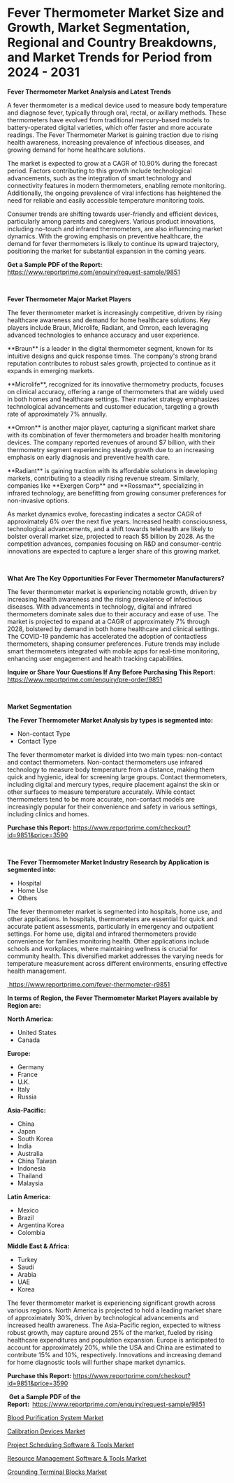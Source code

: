 <p><h1>Fever Thermometer Market Size and Growth, Market Segmentation, Regional and Country Breakdowns, and Market Trends for Period from 2024 -  2031</h1></p><p><strong>Fever Thermometer Market Analysis and Latest Trends</strong></p>
<p><p>A fever thermometer is a medical device used to measure body temperature and diagnose fever, typically through oral, rectal, or axillary methods. These thermometers have evolved from traditional mercury-based models to battery-operated digital varieties, which offer faster and more accurate readings. The Fever Thermometer Market is gaining traction due to rising health awareness, increasing prevalence of infectious diseases, and growing demand for home healthcare solutions. </p><p>The market is expected to grow at a CAGR of 10.90% during the forecast period. Factors contributing to this growth include technological advancements, such as the integration of smart technology and connectivity features in modern thermometers, enabling remote monitoring. Additionally, the ongoing prevalence of viral infections has heightened the need for reliable and easily accessible temperature monitoring tools. </p><p>Consumer trends are shifting towards user-friendly and efficient devices, particularly among parents and caregivers. Various product innovations, including no-touch and infrared thermometers, are also influencing market dynamics. With the growing emphasis on preventive healthcare, the demand for fever thermometers is likely to continue its upward trajectory, positioning the market for substantial expansion in the coming years.</p></p>
<p><strong>Get a Sample PDF of the Report:&nbsp;</strong> <a href="https://www.reportprime.com/enquiry/request-sample/9851?utm_campaign=1789&utm_medium=2&utm_source=Github&utm_content=ia&utm_term=28112024&utm_id=fever-thermometer">https://www.reportprime.com/enquiry/request-sample/9851</a></p>
<p>&nbsp;</p>
<p><strong>Fever Thermometer Major Market Players</strong></p>
<p><p>The fever thermometer market is increasingly competitive, driven by rising healthcare awareness and demand for home healthcare solutions. Key players include Braun, Microlife, Radiant, and Omron, each leveraging advanced technologies to enhance accuracy and user experience.</p><p>**Braun** is a leader in the digital thermometer segment, known for its intuitive designs and quick response times. The company's strong brand reputation contributes to robust sales growth, projected to continue as it expands in emerging markets.</p><p>**Microlife**, recognized for its innovative thermometry products, focuses on clinical accuracy, offering a range of thermometers that are widely used in both homes and healthcare settings. Their market strategy emphasizes technological advancements and customer education, targeting a growth rate of approximately 7% annually.</p><p>**Omron** is another major player, capturing a significant market share with its combination of fever thermometers and broader health monitoring devices. The company reported revenues of around $7 billion, with their thermometry segment experiencing steady growth due to an increasing emphasis on early diagnosis and preventive health care.</p><p>**Radiant** is gaining traction with its affordable solutions in developing markets, contributing to a steadily rising revenue stream. Similarly, companies like **Exergen Corp** and **Rossmax**, specializing in infrared technology, are benefitting from growing consumer preferences for non-invasive options.</p><p>As market dynamics evolve, forecasting indicates a sector CAGR of approximately 6% over the next five years. Increased health consciousness, technological advancements, and a shift towards telehealth are likely to bolster overall market size, projected to reach $5 billion by 2028. As the competition advances, companies focusing on R&D and consumer-centric innovations are expected to capture a larger share of this growing market.</p></p>
<p>&nbsp;</p>
<p><strong>What Are The Key Opportunities For Fever Thermometer Manufacturers?</strong></p>
<p><p>The fever thermometer market is experiencing notable growth, driven by increasing health awareness and the rising prevalence of infectious diseases. With advancements in technology, digital and infrared thermometers dominate sales due to their accuracy and ease of use. The market is projected to expand at a CAGR of approximately 7% through 2028, bolstered by demand in both home healthcare and clinical settings. The COVID-19 pandemic has accelerated the adoption of contactless thermometers, shaping consumer preferences. Future trends may include smart thermometers integrated with mobile apps for real-time monitoring, enhancing user engagement and health tracking capabilities.</p></p>
<p><strong>Inquire or Share Your Questions If Any Before Purchasing This Report:</strong> <a href="https://www.reportprime.com/enquiry/pre-order/9851?utm_campaign=1789&utm_medium=2&utm_source=Github&utm_content=ia&utm_term=28112024&utm_id=fever-thermometer">https://www.reportprime.com/enquiry/pre-order/9851</a></p>
<p>&nbsp;</p>
<p><strong>Market Segmentation</strong></p>
<p><strong>The Fever Thermometer Market Analysis by types is segmented into:</strong></p>
<p><ul><li>Non-contact Type</li><li>Contact Type</li></ul></p>
<p><p>The fever thermometer market is divided into two main types: non-contact and contact thermometers. Non-contact thermometers use infrared technology to measure body temperature from a distance, making them quick and hygienic, ideal for screening large groups. Contact thermometers, including digital and mercury types, require placement against the skin or other surfaces to measure temperature accurately. While contact thermometers tend to be more accurate, non-contact models are increasingly popular for their convenience and safety in various settings, including clinics and homes.</p></p>
<p><strong>Purchase this Report:&nbsp;</strong><a href="https://www.reportprime.com/checkout?id=9851&price=3590&utm_campaign=1789&utm_medium=2&utm_source=Github&utm_content=ia&utm_term=28112024&utm_id=fever-thermometer">https://www.reportprime.com/checkout?id=9851&price=3590</a></p>
<p>&nbsp;</p>
<p><strong>The Fever Thermometer Market Industry Research by Application is segmented into:</strong></p>
<p><ul><li>Hospital</li><li>Home Use</li><li>Others</li></ul></p>
<p><p>The fever thermometer market is segmented into hospitals, home use, and other applications. In hospitals, thermometers are essential for quick and accurate patient assessments, particularly in emergency and outpatient settings. For home use, digital and infrared thermometers provide convenience for families monitoring health. Other applications include schools and workplaces, where maintaining wellness is crucial for community health. This diversified market addresses the varying needs for temperature measurement across different environments, ensuring effective health management.</p></p>
<p><a href="https://www.reportprime.com/fever-thermometer-r9851?utm_campaign=1789&utm_medium=2&utm_source=Github&utm_content=ia&utm_term=28112024&utm_id=fever-thermometer">&nbsp;https://www.reportprime.com/fever-thermometer-r9851</a></p>
<p><strong>In terms of Region, the Fever Thermometer Market Players available by Region are:</strong></p>
<p>
    <p> <strong> North America: </strong>
        <ul>
            <li>United States</li>
            <li>Canada</li>
        </ul>
        </p> 
    <p> <strong> Europe: </strong>
        <ul>
            <li>Germany</li>
            <li>France</li>
            <li>U.K.</li>
            <li>Italy</li>
            <li>Russia</li>
        </ul>
        </p> 
    <p> <strong> Asia-Pacific: </strong>
        <ul>
            <li>China</li>
            <li>Japan</li>
            <li>South Korea</li>
            <li>India</li>
            <li>Australia</li>
            <li>China Taiwan</li>
            <li>Indonesia</li>
            <li>Thailand</li>
            <li>Malaysia</li>
        </ul>
        </p> 
    <p> <strong> Latin America: </strong>
        <ul>
            <li>Mexico</li>
            <li>Brazil</li>
            <li>Argentina Korea</li>
            <li>Colombia</li>
        </ul>
        </p> 
    <p> <strong> Middle East & Africa: </strong>
        <ul>
            <li>Turkey</li>
            <li>Saudi</li>
            <li>Arabia</li>
            <li>UAE</li>
            <li>Korea</li>
        </ul>
    </p>
    </p>
<p><p>The fever thermometer market is experiencing significant growth across various regions. North America is projected to hold a leading market share of approximately 30%, driven by technological advancements and increased health awareness. The Asia-Pacific region, expected to witness robust growth, may capture around 25% of the market, fueled by rising healthcare expenditures and population expansion. Europe is anticipated to account for approximately 20%, while the USA and China are estimated to contribute 15% and 10%, respectively. Innovations and increasing demand for home diagnostic tools will further shape market dynamics.</p></p>
<p><strong>Purchase this Report: </strong><a href="https://www.reportprime.com/checkout?id=9851&price=3590&utm_campaign=1789&utm_medium=2&utm_source=Github&utm_content=ia&utm_term=28112024&utm_id=fever-thermometer">https://www.reportprime.com/checkout?id=9851&price=3590</a></p>
<p>&nbsp;<strong>Get a Sample PDF of the Report:&nbsp;&nbsp;</strong><a href="https://www.reportprime.com/enquiry/request-sample/9851?utm_campaign=1789&utm_medium=2&utm_source=Github&utm_content=ia&utm_term=28112024&utm_id=fever-thermometer">https://www.reportprime.com/enquiry/request-sample/9851</a></p>
<p><strong></strong></p>
<p><p><a href="https://www.linkedin.com/pulse/in-depth-blood-purification-system-market-review-business-u2acc?utm_campaign=1789&utm_medium=2&utm_source=Github&utm_content=ia&utm_term=28112024&utm_id=fever-thermometer">Blood Purification System Market</a></p><p><a href="https://www.linkedin.com/pulse/exploring-calibration-devices-market-dynamics-global-trends-7rdle?utm_campaign=1789&utm_medium=2&utm_source=Github&utm_content=ia&utm_term=28112024&utm_id=fever-thermometer">Calibration Devices Market</a></p><p><a href="https://issuu.com/reportprime-2/docs/project-scheduling-software-tools-m_df4b3876617123?utm_campaign=1789&utm_medium=2&utm_source=Github&utm_content=ia&utm_term=28112024&utm_id=fever-thermometer">Project Scheduling Software & Tools Market</a></p><p><a href="https://issuu.com/reportprime-2/docs/resource-management-software-tools-_e0f968061170cf?utm_campaign=1789&utm_medium=2&utm_source=Github&utm_content=ia&utm_term=28112024&utm_id=fever-thermometer">Resource Management Software & Tools Market</a></p><p><a href="https://www.linkedin.com/pulse/detailed-report-grounding-terminal-blocks-market-growth-a8v6e?utm_campaign=1789&utm_medium=2&utm_source=Github&utm_content=ia&utm_term=28112024&utm_id=fever-thermometer">Grounding Terminal Blocks Market</a></p></p>